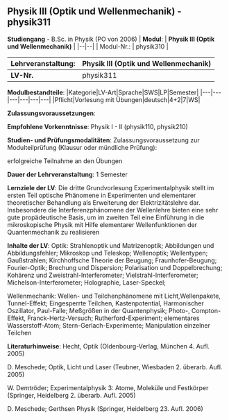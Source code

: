 ## Physik III (Optik und Wellenmechanik) - physik311

**Studiengang** - B.Sc. in Physik (PO von 2006)
| **Modul**: | **Physik III (Optik und Wellenmechanik)** |
|--|--|
| Modul-Nr.: | physik310 |

| **Lehrveranstaltung**: | Physik III (Optik und Wellenmechanik) |
|------|------|
| **LV-Nr.** | physik311 |

**Modulbestandteile**:
|Kategorie|LV-Art|Sprache|SWS|LP|Semester|
|---|---|---|---|---|---|
|Pflicht|Vorlesung mit Übungen|deutsch|4+2|7|WS|

**Zulassungsvoraussetzungen**:


**Empfohlene Vorkenntnisse**:
Physik I - II (physik110, physik210)

**Studien- und Prüfungsmodalitäten**:
Zulassungsvoraussetzung zur Modulteilprüfung (Klausur oder mündliche Prüfung):

erfolgreiche Teilnahme an den Übungen

**Dauer der Lehrveranstaltung**:
1 Semester

**Lernziele der LV**:
Die dritte Grundvorlesung Experimentalphysik stellt im ersten Teil optische Phänomene in Experimenten und elementarer theoretischer Behandlung als Erweiterung der Elektrizitätslehre dar. Insbesondere die Interferenzphänomene der Wellenlehre bieten eine sehr gute propädeutische Basis, um im zweiten Teil eine Einführung in die mikroskopische Physik mit Hilfe elementarer Wellenfunktionen der Quantenmechanik zu realisieren

**Inhalte der LV**:
Optik: Strahlenoptik und Matrizenoptik; Abbildungen und Abbildungsfehler; Mikroskop und Teleskop; Wellenoptik; Wellentypen; Gaußstrahlen; Kirchhoffsche Theorie der Beugung; Fraunhofer-Beugung; Fourier-Optik; Brechung und Dispersion; Polarisation und Doppelbrechung; Kohärenz und Zweistrahl-Interferometer; Vielstrahl-Interferometer; Michelson-Interferometer; Holographie, Laser-Speckel;



Wellenmechanik: Wellen- und Teilchenphänomene mit Licht,Wellenpakete, Tunnel-Effekt; Eingesperrte Teilchen, Kastenpotential, Harmonischer Oszillator, Paul-Falle; Meßgrößen in der Quantenphysik; Photo-, Compton-Effekt, Franck-Hertz-Versuch; Rutherford-Experiment; elementares Wasserstoff-Atom; Stern-Gerlach-Experimente; Manipulation einzelner Teilchen

**Literaturhinweise**:
Hecht, Optik (Oldenbourg-Verlag, München 4. Aufl. 2005)

D. Meschede; Optik, Licht und Laser (Teubner, Wiesbaden 2. überarb. Aufl. 2005)

W. Demtröder; Experimentalphysik 3: Atome, Moleküle und Festkörper (Springer, Heidelberg 2. überarb. Aufl. 2005)

D. Meschede; Gerthsen Physik (Springer, Heidelberg 23. Aufl. 2006)



